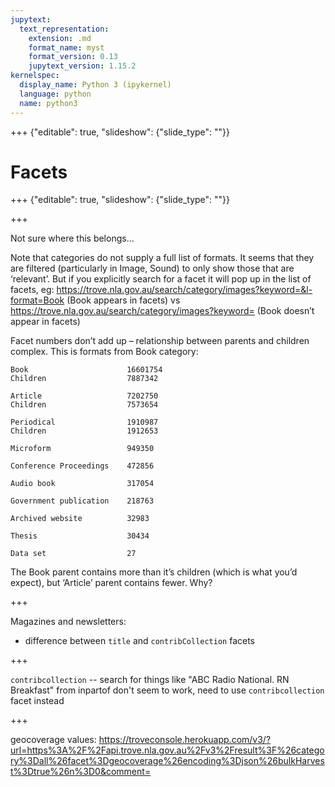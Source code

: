 ```yaml
---
jupytext:
  text_representation:
    extension: .md
    format_name: myst
    format_version: 0.13
    jupytext_version: 1.15.2
kernelspec:
  display_name: Python 3 (ipykernel)
  language: python
  name: python3
---
```


+++ {"editable": true, "slideshow": {"slide_type": ""}}

# Facets

+++ {"editable": true, "slideshow": {"slide_type": ""}}



+++

Not sure where this belongs…

Note that categories do not supply a full list of formats. It seems that they are filtered (particularly in Image, Sound) to only show those that are ‘relevant’. But if you explicitly search for a facet it will pop up in the list of facets, eg: <https://trove.nla.gov.au/search/category/images?keyword=&l-format=Book> (Book appears in facets) vs <https://trove.nla.gov.au/search/category/images?keyword=> (Book doesn’t appear in facets)

Facet numbers don’t add up – relationship between parents and children complex. This is formats from Book category:

```
Book                      16601754
Children                  7887342

Article                   7202750
Children                  7573654

Periodical                1910987
Children                  1912653

Microform                 949350

Conference Proceedings    472856

Audio book                317054

Government publication    218763

Archived website          32983

Thesis                    30434

Data set                  27
```

The Book parent contains more than it’s children (which is what you’d expect), but ‘Article’ parent contains fewer. Why?

+++

Magazines and newsletters:

- difference between `title` and `contribCollection` facets

+++

`contribcollection` -- search for things like "ABC Radio National. RN Breakfast" from inpartof don't seem to work, need to use `contribcollection` facet instead

+++

geocoverage values: <https://troveconsole.herokuapp.com/v3/?url=https%3A%2F%2Fapi.trove.nla.gov.au%2Fv3%2Fresult%3F%26category%3Dall%26facet%3Dgeocoverage%26encoding%3Djson%26bulkHarvest%3Dtrue%26n%3D0&comment=>

```{code-cell} ipython3

```
